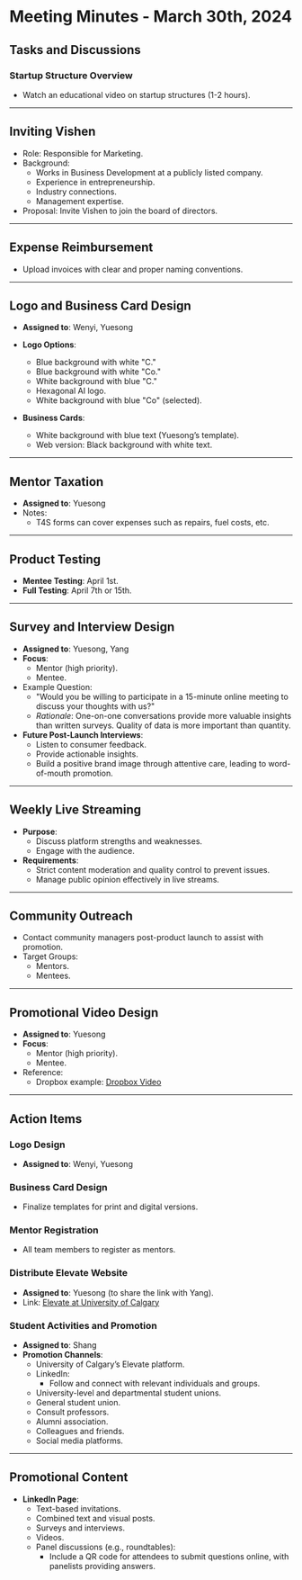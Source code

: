 # Meeting Minutes - March 30th, 2024

## **Tasks and Discussions**

### **Startup Structure Overview**
- Watch an educational video on startup structures (1-2 hours).

---

## **Inviting Vishen**
- Role: Responsible for Marketing.
- Background:
  - Works in Business Development at a publicly listed company.
  - Experience in entrepreneurship.
  - Industry connections.
  - Management expertise.
- Proposal: Invite Vishen to join the board of directors.

---

## **Expense Reimbursement**
- Upload invoices with clear and proper naming conventions.

---

## **Logo and Business Card Design**
- **Assigned to**: Wenyi, Yuesong
- **Logo Options**:
  - Blue background with white "C."
  - Blue background with white "Co."
  - White background with blue "C."
  - Hexagonal AI logo.
  - White background with blue "Co" (selected).

- **Business Cards**:
  - White background with blue text (Yuesong’s template).
  - Web version: Black background with white text.

---

## **Mentor Taxation**
- **Assigned to**: Yuesong
- Notes:
  - T4S forms can cover expenses such as repairs, fuel costs, etc.

---

## **Product Testing**
- **Mentee Testing**: April 1st.
- **Full Testing**: April 7th or 15th.

---

## **Survey and Interview Design**
- **Assigned to**: Yuesong, Yang
- **Focus**:
  - Mentor (high priority).
  - Mentee.
- Example Question:
  - "Would you be willing to participate in a 15-minute online meeting to discuss your thoughts with us?"
  - *Rationale*: One-on-one conversations provide more valuable insights than written surveys. Quality of data is more important than quantity.
- **Future Post-Launch Interviews**:
  - Listen to consumer feedback.
  - Provide actionable insights.
  - Build a positive brand image through attentive care, leading to word-of-mouth promotion.

---

## **Weekly Live Streaming**
- **Purpose**:
  - Discuss platform strengths and weaknesses.
  - Engage with the audience.
- **Requirements**:
  - Strict content moderation and quality control to prevent issues.
  - Manage public opinion effectively in live streams.

---

## **Community Outreach**
- Contact community managers post-product launch to assist with promotion.
- Target Groups:
  - Mentors.
  - Mentees.

---

## **Promotional Video Design**
- **Assigned to**: Yuesong
- **Focus**:
  - Mentor (high priority).
  - Mentee.
- Reference:
  - Dropbox example: [Dropbox Video](https://www.youtube.com/watch?v=xy9nSnalvPc)

---

## **Action Items**

### **Logo Design**
- **Assigned to**: Wenyi, Yuesong

### **Business Card Design**
- Finalize templates for print and digital versions.

### **Mentor Registration**
- All team members to register as mentors.

### **Distribute Elevate Website**
- **Assigned to**: Yuesong (to share the link with Yang).
- Link: [Elevate at University of Calgary](https://elevate.ucalgary.ca/myAccount/dashboard.htm)

### **Student Activities and Promotion**
- **Assigned to**: Shang
- **Promotion Channels**:
  - University of Calgary’s Elevate platform.
  - LinkedIn:
    - Follow and connect with relevant individuals and groups.
  - University-level and departmental student unions.
  - General student union.
  - Consult professors.
  - Alumni association.
  - Colleagues and friends.
  - Social media platforms.

---

## **Promotional Content**
- **LinkedIn Page**:
  - Text-based invitations.
  - Combined text and visual posts.
  - Surveys and interviews.
  - Videos.
  - Panel discussions (e.g., roundtables):
    - Include a QR code for attendees to submit questions online, with panelists providing answers.
